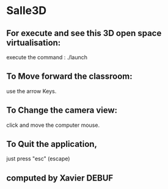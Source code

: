 # Salle3D
## For execute and see this 3D open space virtualisation:

execute the command : ./launch 

## To Move forward the classroom: 
use the arrow Keys.
## To Change the camera view:
click and move the computer mouse.
## To Quit the application, 
just press "esc" (escape) 
## computed by Xavier DEBUF
